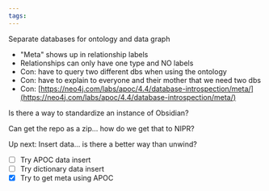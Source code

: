 ```yaml
---
tags:
---
```


Separate databases for ontology and data graph
- "Meta" shows up in relationship labels
- Relationships can only have one type and NO labels
- Con: have to query two different dbs when using the ontology
- Con: have to explain to everyone and their mother that we need two dbs
- Con: [https://neo4j.com/labs/apoc/4.4/database-introspection/meta/](https://neo4j.com/labs/apoc/4.4/database-introspection/meta/)

Is there a way to standardize an instance of Obsidian?

Can get the repo as a zip... how do we get that to NIPR?

Up next:
Insert data... is there a better way than unwind?
- [ ] Try APOC data insert
- [ ] Try dictionary data insert
- [x] Try to get meta using APOC